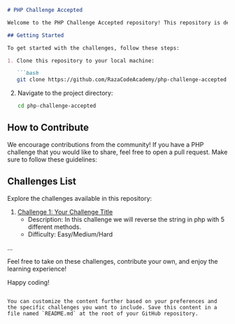 
```markdown
# PHP Challenge Accepted

Welcome to the PHP Challenge Accepted repository! This repository is designed to provide you with interesting and challenging PHP-related tasks to enhance your skills and knowledge.

## Getting Started

To get started with the challenges, follow these steps:

1. Clone this repository to your local machine:

   ```bash
   git clone https://github.com/RazaCodeAcademy/php-challenge-accepted.git
   ```

2. Navigate to the project directory:

   ```bash
   cd php-challenge-accepted
   ```

## How to Contribute

We encourage contributions from the community! If you have a PHP challenge that you would like to share, feel free to open a pull request. Make sure to follow these guidelines:

## Challenges List

Explore the challenges available in this repository:

1. [Challenge 1: Your Challenge Title](./string-reverse.php)
   - Description: In this challenge we will reverse the string in php with 5 different methods.
   - Difficulty: Easy/Medium/Hard

...

Feel free to take on these challenges, contribute your own, and enjoy the learning experience!

Happy coding!
```

You can customize the content further based on your preferences and the specific challenges you want to include. Save this content in a file named `README.md` at the root of your GitHub repository.